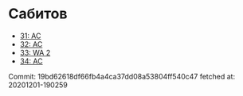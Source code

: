 # Сабитов
- [31: AC](31.md)
- [32: AC](32.md)
- [33: WA 2](33.md)
- [34: AC](34.md)

Commit: 19bd62618df66fb4a4ca37dd08a53804ff540c47
 fetched at: 20201201-190259
